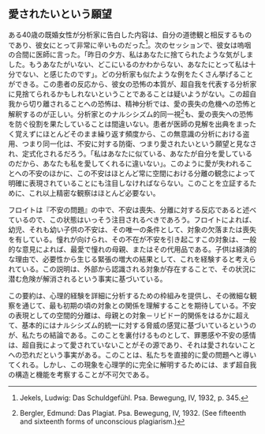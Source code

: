 ## 愛されたいという願望
<!-- THE WISH TO BE LOVED -->

ある40歳の既婚女性が分析家に告白した内容は、自分の道徳観と相反するものであり、彼女にとって非常に辛いものだった[^3]。次のセッションで、彼女は嗚咽の合間に医師に言った。「昨日の夕方、私はあなたに捨てられたような気がしました。もうあなたがいない、どこにいるのかわからない、あなたにとって私は十分でない、と感じたのです」。どの分析家も似たような例をたくさん挙げることができる。この患者の反応から、彼女の恐怖の本質が、超自我を代表する分析家に見捨てられるかもしれないということであることは疑いようがない。この超自我から切り離されることへの恐怖は、精神分析では、愛の喪失の危機への恐怖と解釈するのが正しい。分析家とのナルシシズム的同一視[^4]も、愛の喪失への恐怖を防ぐ役割を果たしていることは間違いない。患者が医師の見解を出典をまったく覚えずにほとんどそのまま繰り返す頻度から、この無意識の分析における盗用、つまり同一化は、不安に対する防衛、つまり愛されたいという願望と見なされ、定式化されるだろう。「私はあなたに似ている、あなたが自分を愛しているのだから、あなたも私を愛してくれるに違いない」。このように愛が失われることへの不安のほかに、この不安はほとんど常に空間における分離の観念によって明確に表現されていることにも注目しなければならない。このことを立証するために、これ以上精密な観察はほとんど必要ない。
<!-- A forty-year-old married woman made a confession to her analyst which was 3 very painful for her to make because it conflicted with her moral standards. During the following session she told the doctor between sobs: 'Yesterday evening I had the feeling that you had deserted me. I felt that I no longer had you, that I didn't know where you were, that I was not good enough for you.' Every analyst can cite an abundance of similar examples. The patient's reaction leaves no doubt that the substance of her fear is that she may be deserted by her analyst who represents her superego. This fear of being separated from one's superego is rightly interpreted in psychoanalysis as the fear of the threatened loss of love. The narcissistic identification with the analyst4 doubtless also serves to prevent fear of loss of love. From the frequency with which a patient repeats the doctor's views almost verbatim without any recollection of their source, this unconscious plagiarism in analysis, this identification, is to be regarded as a defense against anxiety, that is, as a desire to be loved, which may be formulated: 'I am like you, and since you love yourself, you must love me also'. Beside this fear of loss of love, we must also note that this anxiety is almost always unequivocally expressed by the idea of separation in space. It scarcely requires more precise observation to establish this. -->

[^3]: Jekels, Ludwig: Das Schuldgefühl. Psa. Bewegung, IV, 1932, p. 345.

[^4]: Bergler, Edmund: Das Plagiat. Psa. Bewegung, IV, 1932. (See fifteenth and sixteenth forms of unconscious plagiarism.)

フロイトは『不安の問題』<!-- 出典不明 -->の中で、不安は喪失、分離に対する反応であると述べているので、この状態はいっそう注目されるべきであろう。フロイトによれば、幼児、それも幼い子供の不安は、その唯一の条件として、対象の欠落または喪失を有している。憧れが向けられ、その不在が不安を引き起こすこの対象は、一般的な意見によれば、最愛で憧れの母親、またはその代用品である。子供は経済的な理由で、必要性から生じる緊張の増大の結果として、これを経験すると考えられている。この説明は、外部から認識される対象が存在することで、その状況に潜む危険が解消されるという事実に基づいている。
<!-- This state of affairs deserves attention all the more in that Freud, in The Problem of Anxiety, describes anxiety as the reaction to a loss, to a separation. According to Freud, the anxiety of infants, and young children no less, has as its sole condition the missing or loss of the object. This object toward which longing is directed and whose absence causes anxiety is, according to prevailing opinion, the beloved and yearned-for mother, or her substitute. The child is believed to experience this for an economic reason, as a consequence of the increase in tension arising out of need. This explanation is based upon the fact that the presence of an externally perceived object can end the danger implicit in the situation. -->

この要約は、心理的経験を詳細に分析するための枠組みを提供し、その微細な観察を通じて、最も初期の頃の対象との関係を理解することを期待している。不安の表現としての空間的分離は、母親との対象－リビドー的関係をはるかに超えて、基本的にはナルシシズム的統一に対する脅威の感覚に基づいているというのが、私たちの結論である。このことを裏付けるものとして、罪悪感や不安の感情は、超自我によって愛されていないことがその源であり、それは愛されないことへの恐れだという事実がある。このことは、私たちを直接的に愛の問題へと導いてくれる。しかし、この現象を心理学的に完全に解明するためには、まず超自我の構造と機能を考察することが不可欠である。
<!-- This summary provides us with a framework for the detailed analysis of the psychic experience, through the minute observation of which we hope to gain an understanding of object relationship in its earliest beginnings. It is our conclusion that spatial separation as an expression of anxiety is based—far beyond the object-libidinal relationship to the mother—fundamentally upon the feeling of the threat to narcissistic unity. One corroboration of this is the fact that feelings of guilt and anxiety have their source in not being loved by the superego which is the fear of being unloved. This brings us directly to the problem of love. In order, however, to throw light upon this phenomenon in its complete psychological sense, it is essential to consider first the structure and function of the superego. -->
